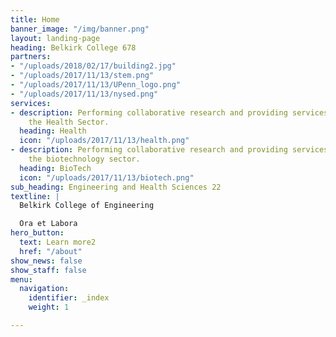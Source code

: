 ```yaml
---
title: Home
banner_image: "/img/banner.png"
layout: landing-page
heading: Belkirk College 678
partners:
- "/uploads/2018/02/17/building2.jpg"
- "/uploads/2017/11/13/stem.png"
- "/uploads/2017/11/13/UPenn_logo.png"
- "/uploads/2017/11/13/nysed.png"
services:
- description: Performing collaborative research and providing services to support
    the Health Sector.
  heading: Health
  icon: "/uploads/2017/11/13/health.png"
- description: Performing collaborative research and providing services to support
    the biotechnology sector.
  heading: BioTech
  icon: "/uploads/2017/11/13/biotech.png"
sub_heading: Engineering and Health Sciences 22
textline: |
  Belkirk College of Engineering

  Ora et Labora
hero_button:
  text: Learn more2
  href: "/about"
show_news: false
show_staff: false
menu:
  navigation:
    identifier: _index
    weight: 1

---
```

